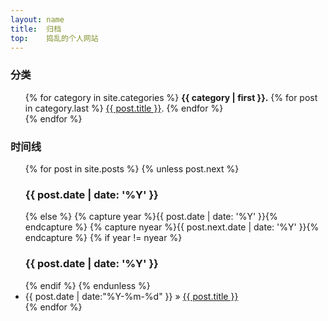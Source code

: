 ```yaml
---
layout: name
title:  归档
top:    捣乱的个人网站
---
```


<!-- <div>
<h3>标签</h3>
<ul>
{% for tag in site.tags %}
  <span>{{ tag | first }}</span>.
{% endfor %}
</ul>
</div> -->

<div>
    <h3>分类</h3>
    <ul>
        {% for category in site.categories %}
            <span><strong>{{ category | first }}.</strong></span>
            {% for post in category.last %}
            <span><a href="{{ post.url }}">{{ post.title }}</a></span>.
            {% endfor %}
            <br>
        {% endfor %}
    </li>
</ul>
</div>

<div>
    <h3>时间线</h3>
    <ul>
        {% for post in site.posts %}
        {% unless post.next %}
        <h3>{{ post.date | date: '%Y' }} </h3>
        {% else %}
        {% capture year %}{{ post.date | date: '%Y' }}{% endcapture %}
        {% capture nyear %}{{ post.next.date | date: '%Y' }}{% endcapture %}
        {% if year != nyear %}
        <h3>{{ post.date | date: '%Y' }}</h3>
        {% endif %}
        {% endunless %}
        <li>{{ post.date | date:"%Y-%m-%d" }} &raquo; <a href="{{ post.url }}">{{ post.title }}</a></li>
        {% endfor %}
    </ul>
</div>

